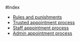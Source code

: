 #Index
* [Rules and punishments](rules-andpunishments)
* [Trusted appointment process](trusted-appointment-process)
* [Staff appointment process](staff-appointment-process)
* [Admin appointment process](admin-appointment-process)